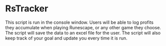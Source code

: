 # RsTracker
This script is run in the console window. Users will be able to log profits they accumulate when playing Runescape, or any other game they choose. The script will save the data to an excel file for the user. The script will also keep track of your goal and update you every time it is run.
